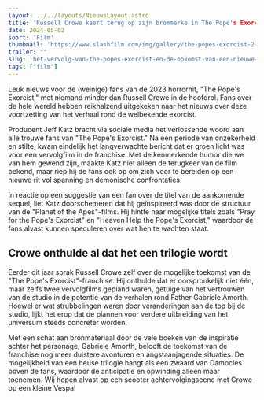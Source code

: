 ```yaml
---
layout: ../../layouts/NieuwsLayout.astro
title: 'Russell Crowe keert terug op zijn brommerke in The Pope's Exorcist sequel'
date: 2024-05-02
soort: 'Film'
thumbnail: 'https://www.slashfilm.com/img/gallery/the-popes-exorcist-2-will-bring-back-russell-crowe-for-more-demon-hunting-and-scooting-hopefully/intro-1714656331.jpg'
trailer: ""
slug: 'het-vervolg-van-the-popes-exorcist-en-de-opkomst-van-een-nieuwe-franchise'
tags: ["film"]
---
```


Leuk nieuws voor de (weinige) fans van de 2023 horrorhit, "The Pope's Exorcist," met niemand minder dan Russell Crowe in de hoofdrol. Fans over de hele wereld hebben reikhalzend uitgekeken naar het nieuws over deze voortzetting van het verhaal rond de welbekende exorcist.

Producent Jeff Katz bracht via sociale media het verlossende woord aan alle trouwe fans van "The Pope's Exorcist." Na een periode van onzekerheid en stilte, kwam eindelijk het langverwachte bericht dat er groen licht was voor een vervolgfilm in de franchise. Met de kenmerkende humor die we van hem gewend zijn, maakte Katz niet alleen de terugkeer van de film bekend, maar riep hij de fans ook op om zich voor te bereiden op een nieuwe rit vol spanning en demonische confrontaties.

In reactie op een suggestie van een fan over de titel van de aankomende sequel, liet Katz doorschemeren dat hij geïnspireerd was door de structuur van de "Planet of the Apes"-films. Hij hintte naar mogelijke titels zoals "Pray for the Pope's Exorcist" en "Heaven Help the Pope's Exorcist," waardoor de fans alvast kunnen speculeren over wat hen te wachten staat.

## Crowe onthulde al dat het een trilogie wordt

Eerder dit jaar sprak Russell Crowe zelf over de mogelijke toekomst van de "The Pope's Exorcist"-franchise. Hij onthulde dat er oorspronkelijk niet één, maar zelfs twee vervolgfilms gepland waren, getuige van het vertrouwen van de studio in de potentie van de verhalen rond Father Gabriele Amorth. Hoewel er wat strubbelingen waren door veranderingen aan de top bij de studio, lijkt het erop dat de plannen voor verdere uitbreiding van het universum steeds concreter worden.

Met een schat aan bronmateriaal door de vele boeken van de inspiratie achter het personage, Gabriele Amorth, belooft de toekomst van de franchise nog meer duistere avonturen en angstaanjagende situaties. De mogelijkheid van een heuse trilogie hangt als een zwaard van Damocles boven de fans, waardoor de anticipatie en opwinding alleen maar toenemen. Wij hopen alvast op een scooter achtervolgingscene met Crowe op een kleine Vespa!